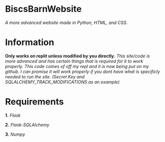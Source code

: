 # BiscsBarnWebsite
*A more advanced website made in Python, HTML, and CSS.*

# Information
**Only works on replit unless modified by you directly.**
*This site/code is more advanced and has certain things that is required for it to work properly. This code comes of off my repl and it is now being put on my github.
I can promise it will work properly if you dont have what is specificly needed to run the site. (Secret Key and SQLALCHEMY_TRACK_MODIFICATIONS as an example)*

# Requirements

**1.** *Flask*

**2.** *Flask-SQLAlchemy*

**3.** *Numpy*
